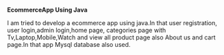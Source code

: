 **EcommerceApp Using Java**

I am tried to develop a ecommerce app using java.In that user registration, user login,admin login,home page, categories page with Tv,Laptop,Mobile,Watch and view all product page also About us and cart page.In that app Mysql database also used.
